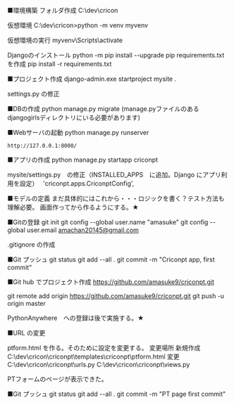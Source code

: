 ■環境構築
フォルダ作成
C:\dev\cricon

仮想環境
C:\dev\cricon>python -m venv myvenv

仮想環境の実行
myvenv\Scripts\activate

Djangoのインストール
python -m pip install --upgrade pip
requirements.txt　を作成
pip install -r requirements.txt

■プロジェクト作成
django-admin.exe startproject mysite .

settings.py の修正

■DBの作成
python manage.py migrate (manage.pyファイルのあるdjangogirlsディレクトリにいる必要があります) 

■Webサーバの起動
python manage.py runserver

    http://127.0.0.1:8000/

■アプリの作成
python manage.py startapp criconpt

mysite/settings.py　の修正（INSTALLED_APPS　に追加。Django にアプリ利用を設定）　
    'criconpt.apps.CriconptConfig',

■モデルの定義
まだ具体的にはこれから・・・ロジックを書く？テスト方法も理解必要。
画面作ってから作るようにする。★

■Gitの登録
git init
git config --global user.name "amasuke"
git config --global user.email amachan20145@gmail.com

.gitignore の作成

■Git プッシュ
git status
git add --all .
git commit -m "Criconpt app, first commit"

■Git hub でプロジェクト作成
https://github.com/amasuke9/criconpt.git

git remote add origin https://github.com/amasuke9/criconpt.git
git push -u origin master

PythonAnywhere　への登録は後で実施する。★

■URL の変更

ptform.html を作る。そのために設定を変更する。
変更場所
    新規作成
    C:\dev\cricon\criconpt\templates\criconpt\ptform.html
    変更
    C:\dev\cricon\criconpt\urls.py
    C:\dev\cricon\criconpt\views.py

PTフォームのページが表示できた。

■Git プッシュ
git status
git add --all .
git commit -m "PT page first commit"